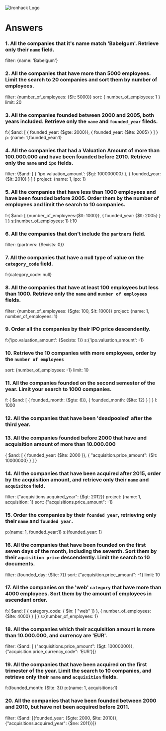 ![Ironhack Logo](https://i.imgur.com/1QgrNNw.png)

# Answers

### 1. All the companies that it's name match 'Babelgum'. Retrieve only their `name` field.
filter: {name: 'Babelgum'}

### 2. All the companies that have more than 5000 employees. Limit the search to 20 companies and sort them by **number of employees**.

filter: {number_of_employees: {$lt: 5000}}
sort: { number_of_employees: 1 }
limit: 20

### 3. All the companies founded between 2000 and 2005, both years included. Retrieve only the `name` and `founded_year` fileds.

f:{ $and: [ { founded_year: {$gte: 2000}}, { founded_year: {$lte: 2005} } ] }
p: {name: 1,founded_year:1}

### 4. All the companies that had a Valuation Amount of more than 100.000.000 and have been founded before 2010. Retrieve only the `name` and `ipo` fields.

filter: {$and: [ { 'ipo.valuation_amount': {$gt: 100000000} }, { founded_year: {$lt: 2010} } ] }
project: {name: 1, ipo: 1}

### 5. All the companies that have less than 1000 employees and have been founded before 2005. Order them by the number of employees and limit the search to 10 companies.
f:{ $and: [ {number_of_employees:{$lt: 1000}}, { founded_year: {$lt: 2005} } ] }
s:{number_of_employees: 1}
l:10

### 6. All the companies that don't include the `partners` field.

filter: {partners: {$exists: 0}}

### 7. All the companies that have a null type of value on the `category_code` field.
f:{category_code: null}

### 8. All the companies that have at least 100 employees but less than 1000. Retrieve only the `name` and `number of employees` fields.

filter: {number_of_employees: {$gte: 100, $lt: 1000}}
project: {name: 1, number_of_employees: 1}

### 9. Order all the companies by their IPO price descendently.

f:{'ipo.valuation_amount': {$exists: 1}}
s:{'ipo.valuation_amount': -1}

### 10. Retrieve the 10 companies with more employees, order by the `number of employees`

sort: {number_of_employees: -1}
limit: 10

### 11. All the companies founded on the second semester of the year. Limit your search to 1000 companies.
f: { $and: [ { founded_month: {$gte: 6}}, { founded_month: {$lte: 12} } ] }
l: 1000
### 12. All the companies that have been 'deadpooled' after the third year.



### 13. All the companies founded before 2000 that have and acquisition amount of more than 10.000.000

{ $and: [ { founded_year: {$lte: 2000 }}, { "acquisition.price_amount": {$lt: 10000000} } ] }

### 14. All the companies that have been acquired after 2015, order by the acquisition amount, and retrieve only their `name` and `acquisiton` field.

filter: {"acquisitions.acquired_year": {$gt: 2012}}
project: {name: 1, acquisition: 1}
sort: {"acquisitions.price_amount": -1}

### 15. Order the companies by their `founded year`, retrieving only their `name` and `founded year`.

p:{name: 1, founded_year:1}
s:{founded_year: 1}

### 16. All the companies that have been founded on the first seven days of the month, including the seventh. Sort them by their `aquisition price` descendently. Limit the search to 10 documents.

filter: {founded_day: {$lte: 7}}
sort: {"acquisition.price_amount": -1}
limit: 10

### 17. All the companies on the 'web' `category` that have more than 4000 employees. Sort them by the amount of employees in ascendant order.

f:{ $and: [ { category_code: { $in: [ "web" ]} }, { number_of_employees: {$lte: 4000} } ] }
s:{number_of_employees: 1}

### 18. All the companies which their acquisition amount is more than 10.000.000, and currency are 'EUR'.

filter: {$and: [ {"acquisitions.price_amount": {$gt: 10000000}}, {"acquisition.price_currency_code": 'EUR'}]}

### 19. All the companies that have been acquired on the first trimester of the year. Limit the search to 10 companies, and retrieve only their `name` and `acquisition` fields.

f:{founded_month: {$lte: 3}}
p:{name: 1, acquisitions:1}

### 20. All the companies that have been founded between 2000 and 2010, but have not been acquired before 2011.

filter: {$and: [{founded_year: {$gte: 2000, $lte: 2010}}, {"acquisitions.acquired_year": {$ne: 2011}}]}